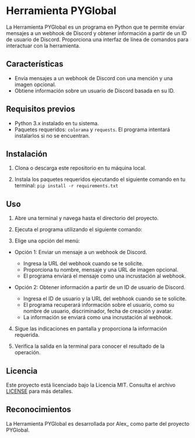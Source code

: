 # Herramienta PYGlobal

La Herramienta PYGlobal es un programa en Python que te permite enviar mensajes a un webhook de Discord y obtener información a partir de un ID de usuario de Discord. Proporciona una interfaz de línea de comandos para interactuar con la herramienta.

## Características

- Envía mensajes a un webhook de Discord con una mención y una imagen opcional.
- Obtiene información sobre un usuario de Discord basada en su ID.

## Requisitos previos

- Python 3.x instalado en tu sistema.
- Paquetes requeridos: `colorama` y `requests`. El programa intentará instalarlos si no se encuentran.

## Instalación

1. Clona o descarga este repositorio en tu máquina local.

2. Instala los paquetes requeridos ejecutando el siguiente comando en tu terminal: `pip install -r requirements.txt`

## Uso

1. Abre una terminal y navega hasta el directorio del proyecto.

2. Ejecuta el programa utilizando el siguiente comando:


3. Elige una opción del menú:

- Opción 1: Enviar un mensaje a un webhook de Discord.
  - Ingresa la URL del webhook cuando se te solicite.
  - Proporciona tu nombre, mensaje y una URL de imagen opcional.
  - El programa enviará el mensaje como una incrustación al webhook.

- Opción 2: Obtener información a partir de un ID de usuario de Discord.
  - Ingresa el ID de usuario y la URL del webhook cuando se te solicite.
  - El programa recuperará información sobre el usuario, como su nombre de usuario, discriminador, fecha de creación y avatar.
  - La información se enviará como una incrustación al webhook.

4. Sigue las indicaciones en pantalla y proporciona la información requerida.

5. Verifica la salida en la terminal para conocer el resultado de la operación.

## Licencia

Este proyecto está licenciado bajo la Licencia MIT. Consulta el archivo [LICENSE](LICENSE) para más detalles.

## Reconocimientos

La Herramienta PYGlobal es desarrollada por Alex_ como parte del proyecto PYGlobal.
